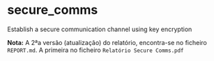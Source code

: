 # secure_comms
Establish a secure communication channel using key encryption

**Nota:** A 2ªa versão (atualização) do relatório, encontra-se no ficheiro `REPORT.md`. A primeira no ficheiro `Relatório Secure Comms.pdf`
